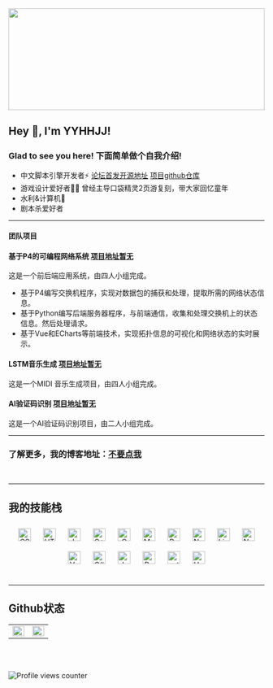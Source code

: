 <div align="center">
<img src="https://luodua.github.io/images/1.png" align="center" style="width: 100%;height:200px" />
</div>  

## Hey 👋, I'm YYHHJJ!  
  
<a href="https://github.com/luodua" target="_blank">
</a>  

### Glad to see you here! 下面简单做个自我介绍!
- 中文脚本引擎开发者⚡ [论坛首发开源地址](https://bbs.125.la/forum.php?mod=viewthread&tid=14442109&extra=) [项目github仓库](https://github.com/luodua/Chinese-Script-Engine/) 
- 游戏设计爱好者👨‍💻 曾经主导口袋精灵2页游复刻，带大家回忆童年
- 水利&计算机🚀 
- 剧本杀爱好者



* * *
#### 团队项目
#### 基于P4的可编程网络系统 [项目地址暂无]() 
这是一个前后端应用系统，由四人小组完成。
* 基于P4编写交换机程序，实现对数据包的捕获和处理，提取所需的网络状态信息。
* 基于Python编写后端服务器程序，与前端通信，收集和处理交换机上的状态信息。然后处理请求。
* 基于Vue和ECharts等前端技术，实现拓扑信息的可视化和网络状态的实时展示。
  
#### LSTM音乐生成          [项目地址暂无]() 
这是一个MIDI 音乐生成项目，由四人小组完成。

#### AI验证码识别          [项目地址暂无]() 
这是一个AI验证码识别项目，由二人小组完成。

* * *


### 了解更多，我的博客地址：[不要点我](https://www.cnblogs.com/epiphanyone/) 

<br/>  

* * *
## 我的技能栈
<div align="center">  
<a href="https://www.w3schools.com/css/" target="_blank"><img style="margin: 10px" src="https://profilinator.rishav.dev/skills-assets/css3-original-wordmark.svg" alt="CSS3" height="25" /></a>  
<a href="https://en.wikipedia.org/wiki/HTML5" target="_blank"><img style="margin: 10px" src="https://profilinator.rishav.dev/skills-assets/html5-original-wordmark.svg" alt="HTML5" height="25" /></a>  
<a href="https://www.javascript.com/" target="_blank"><img style="margin: 10px" src="https://profilinator.rishav.dev/skills-assets/javascript-original.svg" alt="JavaScript" height="25" /></a>  
<a href="https://www.cplusplus.com/" target="_blank"><img style="margin: 10px" src="https://profilinator.rishav.dev/skills-assets/cplusplus-original.svg" alt="C++" height="25" /></a>  
<a href="https://www.cprogramming.com/" target="_blank"><img style="margin: 10px" src="https://profilinator.rishav.dev/skills-assets/c-original.svg" alt="C" height="25" /></a>  
<a href="https://www.mysql.com/" target="_blank"><img style="margin: 10px" src="https://profilinator.rishav.dev/skills-assets/mysql-original-wordmark.svg" alt="MySQL" height="25" /></a>  
<a href="https://www.python.org/" target="_blank"><img style="margin: 10px" src="https://profilinator.rishav.dev/skills-assets/python-original.svg" alt="Python" height="25" /></a>  
<a href="https://www.nginx.com/" target="_blank"><img style="margin: 10px" src="https://profilinator.rishav.dev/skills-assets/nginx-original.svg" alt="Nginx" height="25" /></a>  
<a href="https://www.linux.org/" target="_blank"><img style="margin: 10px" src="https://profilinator.rishav.dev/skills-assets/linux-original.svg" alt="Linux" height="25" /></a>  
<a href="https://nodejs.org/" target="_blank"><img style="margin: 10px" src="https://profilinator.rishav.dev/skills-assets/nodejs-original-wordmark.svg" alt="Node.js" height="25" /></a>  
<a href="https://vuejs.org/" target="_blank"><img style="margin: 10px" src="https://profilinator.rishav.dev/skills-assets/vuejs-original-wordmark.svg" alt="Vue.js" height="25" /></a>  
<a href="https://docs.microsoft.com/en-us/dotnet/csharp/" target="_blank"><img style="margin: 10px" src="https://profilinator.rishav.dev/skills-assets/csharp-original.svg" alt="C#" height="25" /></a>  
<a href="https://www.java.com/" target="_blank"><img style="margin: 10px" src="https://profilinator.rishav.dev/skills-assets/java-original-wordmark.svg" alt="Java" height="25" /></a>  
<a href="https://docs.microsoft.com/en-us/powershell/" target="_blank"><img style="margin: 10px" src="https://profilinator.rishav.dev/skills-assets/powershell.png" alt="PowerShell" height="25" /></a>  
<a href="https://pytorch.org/" target="_blank"><img style="margin: 10px" src="https://profilinator.rishav.dev/skills-assets/pytorch-icon.svg" alt="pytorch" height="25" /></a>  
<a href="https://unity.com/" target="_blank"><img style="margin: 10px" src="https://profilinator.rishav.dev/skills-assets/unity.png" alt="Unity" height="25" /></a>  
</div>  

<br/>  

* * *
## Github状态  
<table><tr><td valign="top" width="50%">

<img src="https://github-readme-stats.vercel.app/api?username=luodua&show_icons=true&count_private=true&hide_border=true" align="left" style="width: 100%" />

</td><td valign="top" width="50%">

<img src="https://github-readme-stats.vercel.app/api/top-langs/?username=luodua&hide_border=true&layout=compact" align="left" style="width: 100%" />

</td></tr></table>  

<br/>  

  

<br/>  

![Profile views counter](https://komarev.com/ghpvc/?username=luodua&&style=flat-square)  
  

<br/>  


<br />

